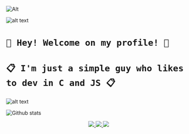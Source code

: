 ![Alt](https://cdn.commaful.com/media/public/images/32707a9e-3373-fef9-74e6-4033ab549e94-1574460108532.gif)

![alt text](https://i.imgur.com/4M7IWwP.gif)

# `👋 Hey! Welcome on my profile! 👋`

# `📋 I'm just a simple guy who likes to dev in C and JS 📋`
  
  ![alt text](https://i.imgur.com/4M7IWwP.gif)
  
![Github stats](https://github-readme-stats.vercel.app/api?username=Plattyz&theme=highcontrast&show_icons=true)

<p align="center">
         <a href="https://twitter.com/0x4d6f6b6d69">
         <img src="https://img.shields.io/static/v1?label=Twitter&logo=Twitter&message=Follow%20Me&color=blue">
         </a>
         <a href="https://github.com/Plattyz">
         <img src="https://img.shields.io/static/v1?label=GitHub&logo=GitHub&logoColor=black&message=My%20GitHub&color=black">
         </a>
 <a href="https://plattyz.github.io/">
         <img src="https://img.shields.io/static/v1?label=My%20Website&logo=HTML5&message=Try%20My%20Simple%20CTF&color=orange">
         </a>

